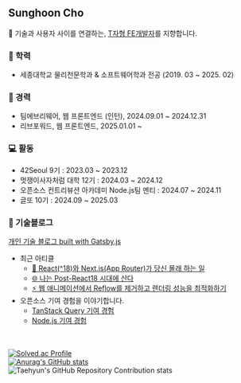 ## Sunghoon Cho

🤝 기술과 사용자 사이를 연결하는, [T자형 FE개발자](https://f-lab.kr/insight/front-end-developer-t-shaped)를 지향합니다. 

### 🏫 학력
- 세종대학교 물리천문학과 & 소프트웨어학과 전공 (2019. 03 ~ 2025. 02)

### 🏢 경력
- 팀에브리웨어, 웹 프론트엔드 (인턴), 2024.09.01 ~ 2024.12.31
- 리브포워드, 웹 프론트엔드, 2025.01.01 ~
 
### 💻 활동
- 42Seoul 9기 : 2023.03 ~ 2023.12
- 멋쟁이사자처럼 대학 12기 : 2024.03 ~ 2024.12
- 오픈소스 컨트리뷰션 아카데미 Node.js팀 멘티 : 2024.07 ~ 2024.11
- 글또 10기 : 2024.09 ~ 2025.03

### 📝 기술블로그  

[개인 기술 블로그 built with Gatsby.js](https://sungpaks.github.io)  
- 최근 아티클
  - [🤫 React(^18)와 Next.js(App Router)가 당신 몰래 하는 일](https://sungpaks.github.io/look-into-react-18-streaming-and-rsc-payload/)
  - [🌐 나는 Post-React18 시대에 산다](https://sungpaks.github.io/react-18-concurrency-and-streaming-with-rsc/)
  - [⚡️ 웹 애니메이션에서 Reflow를 제거하고 렌더링 성능을 최적화하기](https://sungpaks.github.io/chrome-extension-performance-optimization/)
- 오픈소스 기여 경험을 이야기합니다.
  - [TanStack Query 기여 경험](https://sungpaks.github.io/contributing-tanstack-query/)
  - [Node.js 기여 경험](https://sungpaks.github.io/contributing-nodejs/)

\
\
[![Solved.ac Profile](http://mazassumnida.wtf/api/v2/generate_badge?boj=emforhs0315)](https://solved.ac/emforhs0315/)  
[![Anurag's GitHub stats](https://github-readme-stats.vercel.app/api?username=sungpaks)](https://github.com/sungpaks/github-readme-stats)  
![Taehyun's GitHub Repository Contribution stats](https://github-contributor-stats.vercel.app/api?username=sungpaks&limit=5&hide_contributor_rank=false)
<!--
** [![sungpaks's wakatime stats](https://github-readme-stats.vercel.app/api/wakatime?username=sungpaks)
-->
<!--
<div align=center><h1>📚 STACKS</h1></div>

<div align=center>
    <img src="https://img.shields.io/badge/java-007396?style=for-the-badge&logo=java&logoColor=white"> 
    <img src="https://img.shields.io/badge/c++-00599C?style=for-the-badge&logo=c%2B%2B&logoColor=white">
    <img src="https://img.shields.io/badge/C-A8B9CC?style=for-the-badge&logo=C&logoColor=white">
    <br>
    <img src="https://img.shields.io/badge/html5-E34F26?style=for-the-badge&logo=html5&logoColor=white"> 
    <img src="https://img.shields.io/badge/css-1572B6?style=for-the-badge&logo=css3&logoColor=white"> 
    <img src="https://img.shields.io/badge/javascript-F7DF1E?style=for-the-badge&logo=javascript&logoColor=black">
    <img src="https://img.shields.io/badge/React-61DAFB?style=for-the-badge&logo=React&logoColor=black">
    <br>
    <img src="https://img.shields.io/badge/mariaDB-003545?style=for-the-badge&logo=mariaDB&logoColor=white"> 
    <img src="https://img.shields.io/badge/mysql-4479A1?style=for-the-badge&logo=mysql&logoColor=white"> 
    <br>
    <img src="https://img.shields.io/badge/linux-FCC624?style=for-the-badge&logo=linux&logoColor=black"> 
    <br>
    <img src="https://img.shields.io/badge/github-181717?style=for-the-badge&logo=github&logoColor=white">
    <img src="https://img.shields.io/badge/git-F05032?style=for-the-badge&logo=git&logoColor=white">
  </div>
>

<!--
**sungpaks/sungpaks** is a ✨ _special_ ✨ repository because its `README.md` (this file) appears on your GitHub profile.

Here are some ideas to get you started:

- 🔭 I’m currently working on ...
- 🌱 I’m currently learning ...
- 👯 I’m looking to collaborate on ...
- 🤔 I’m looking for help with ...
- 💬 Ask me about ...
- 📫 How to reach me: ...
- 😄 Pronouns: ...
- ⚡ Fun fact: ...
-->
